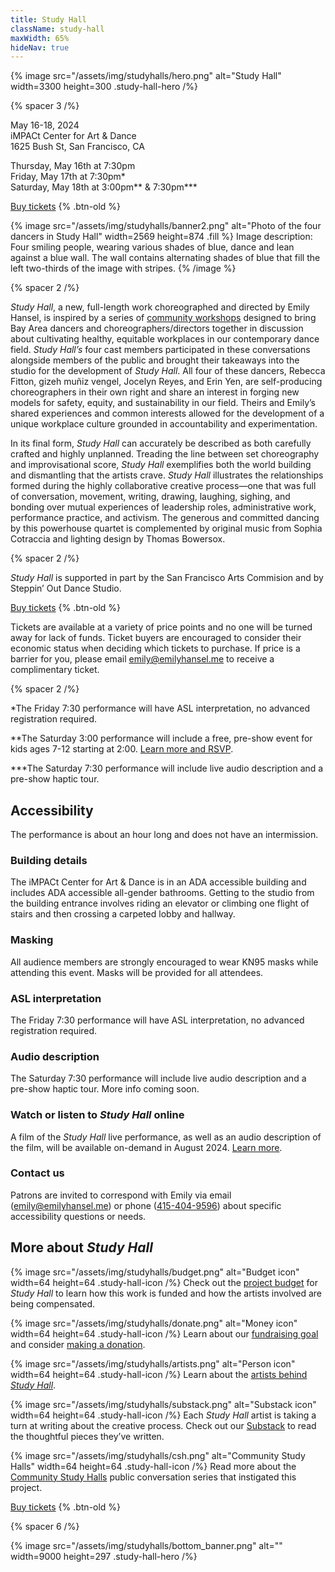 ```yaml
---
title: Study Hall
className: study-hall
maxWidth: 65%
hideNav: true
---
```


{% image
   src="/assets/img/studyhalls/hero.png"
   alt="Study Hall"
   width=3300
   height=300
   .study-hall-hero /%}

{% spacer 3 /%}

May 16-18, 2024  
iMPACt Center for Art & Dance  
1625 Bush St, San Francisco, CA

Thursday, May 16th at 7:30pm  
Friday, May 17th at 7:30pm\*  
Saturday, May 18th at 3:00pm\*\* & 7:30pm\*\*\*

[Buy tickets](https://www.tickettailor.com/events/mannakintheaterdance/1189006) {% .btn-old %}

{% image
   src="/assets/img/studyhalls/banner2.png"
   alt="Photo of the four dancers in Study Hall"
   width=2569
   height=874
   .fill %}
Image description: Four smiling people, wearing various shades of blue, dance and lean against a blue wall. The wall contains alternating shades of blue that fill the left two-thirds of the image with stripes.
{% /image %}

{% spacer 2 /%}

_Study Hall_, a new, full-length work choreographed and directed by Emily Hansel, is inspired by a series of [community workshops](/community-study-halls) designed to bring Bay Area dancers and choreographers/directors together in discussion about cultivating healthy, equitable workplaces in our contemporary dance field. _Study Hall’s_ four cast members participated in these conversations alongside members of the public and brought their takeaways into the studio for the development of _Study Hall_. All four of these dancers, Rebecca Fitton, gizeh muñiz vengel, Jocelyn Reyes, and Erin Yen, are self-producing choreographers in their own right and share an interest in forging new models for safety, equity, and sustainability in our field. Theirs and Emily’s shared experiences and common interests allowed for the development of a unique workplace culture grounded in accountability and experimentation.

In its final form, _Study Hall_ can accurately be described as both carefully crafted and highly unplanned. Treading the line between set choreography and improvisational score, _Study Hall_ exemplifies both the world building and dismantling that the artists crave. _Study Hall_ illustrates the relationships formed during the highly collaborative creative process—one that was full of conversation, movement, writing, drawing, laughing, sighing, and bonding over mutual experiences of leadership roles, administrative work, performance practice, and activism. The generous and committed dancing by this powerhouse quartet is complemented by original music from Sophia Cotraccia and lighting design by Thomas Bowersox.

{% spacer 2 /%}

_Study Hall_ is supported in part by the San Francisco Arts Commision and by Steppin’ Out Dance Studio.

[Buy tickets](https://www.tickettailor.com/events/mannakintheaterdance/1189006) {% .btn-old %}

Tickets are available at a variety of price points and no one will be turned away for lack of funds. Ticket buyers are encouraged to consider their economic status when deciding which tickets to purchase. If price is a barrier for you, please email [emily@emilyhansel.me](mailto:emily@emilyhansel.me?subject=Complimentary%20ticket%20to%20Study%20Hall&body=Hi%20Emily%2C%0D%0A%0D%0AMy%20name%20is%20%5BINSERT%20FULL%20NAME%5D%20and%20I%20would%20like%20to%20receive%20a%20complimentary%20ticket%20to%20the%20%5BINSERT%20DAY%20AND%20TIME%20OF%20SHOW%5D%20performance%20of%20Study%20Hall.) to receive a complimentary ticket.

{% spacer 2 /%}

\*The Friday 7:30 performance will have ASL interpretation, no advanced registration required.

\*\*The Saturday 3:00 performance will include a free, pre-show event for kids ages 7-12 starting at 2:00. [Learn more and RSVP](/studyhall/kids).

\*\*\*The Saturday 7:30 performance will include live audio description and a pre-show haptic tour.

## Accessibility

The performance is about an hour long and does not have an intermission.

### Building details

The iMPACt Center for Art & Dance is in an ADA accessible building and includes ADA accessible all-gender bathrooms. Getting to the studio from the building entrance involves riding an elevator or climbing one flight of stairs and then crossing a carpeted lobby and hallway.

### Masking

All audience members are strongly encouraged to wear KN95 masks while attending this event. Masks will be provided for all attendees.

### ASL interpretation

The Friday 7:30 performance will have ASL interpretation, no advanced registration required.

### Audio description

The Saturday 7:30 performance will include live audio description and a pre-show haptic tour. More info coming soon.

### Watch or listen to _Study Hall_ online

A film of the _Study Hall_ live performance, as well as an audio description of the film, will be available on-demand in August 2024. [Learn more](/studyhall/film).

### Contact us

Patrons are invited to correspond with Emily via email ([emily@emilyhansel.me](mailto:emily@emilyhansel.me)) or phone ([415-404-9596](tel:4154049596)) about specific accessibility questions or needs.

## More about _Study Hall_

{% image src="/assets/img/studyhalls/budget.png" alt="Budget icon" width=64 height=64 .study-hall-icon /%} Check out the [project budget](https://docs.google.com/spreadsheets/d/1NbUUDr8DPLEY-q6RJdGyzKl4dYkDJD75hT-7CTHLWTs/edit?usp=sharing) for _Study Hall_ to learn how this work is funded and how the artists involved are being compensated.

{% image src="/assets/img/studyhalls/donate.png" alt="Money icon" width=64 height=64 .study-hall-icon /%} Learn about our [fundraising goal](/studyhall/fundraising) and consider [making a donation](/donate).

{% image src="/assets/img/studyhalls/artists.png" alt="Person icon" width=64 height=64 .study-hall-icon /%} Learn about the [artists behind _Study Hall_](/studyhall/fundraising#artists).

{% image src="/assets/img/studyhalls/substack.png" alt="Substack icon" width=64 height=64 .study-hall-icon /%} Each _Study Hall_ artist is taking a turn at writing about the creative process. Check out our [Substack](https://studyhallshow.substack.com) to read the thoughtful pieces they’ve written.

{% image src="/assets/img/studyhalls/csh.png" alt="Community Study Halls" width=64 height=64 .study-hall-icon /%} Read more about the [Community Study Halls](/community-study-halls) public conversation series that instigated this project.

[Buy tickets](https://www.tickettailor.com/events/mannakintheaterdance/1189006) {% .btn-old %}

{% spacer 6 /%}

{% image src="/assets/img/studyhalls/bottom_banner.png" alt="" width=9000 height=297 .study-hall-hero /%}
